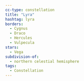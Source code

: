 ```yaml
---
cc-type: constellation
title: "Lyra"
hashtag: lyra
borders:
  - Cygnus
  - Draco
  - Hercules
  - Vulpecula
stars:
  - Vega
subdivision-of:
  - northern celestial hemisphere
tags:
  - Constellation
---
```

